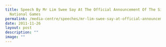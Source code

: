 ```yaml
---
title: Speech By Mr Lim Swee Say At The Official Announcement Of The Singapore
  National Games
permalink: /media-centre/speeches/mr-lim-swee-say-at-official-announcement-of-the-singapore-national-games/
date: 2011-11-26
layout: post
description: ""
image: ""
---
```

